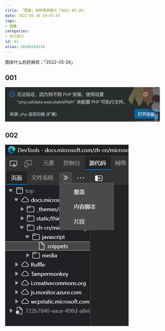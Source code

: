 ```yaml
---
title: 「图集」各种零碎图片「2022-05-26」
date: 2022-05-26 19:47:47
tags:
- 图集
categories:
- 杂七杂八
id: 41
alias: 20100204118
---
```


图床什么的好麻烦；「2022-05-26」

<!--more-->

## 001

![001.png](001.png "VSCode 找不到 PHP 安装")

## 002

![002.png](002.png "Edge 控制台代码片段")
